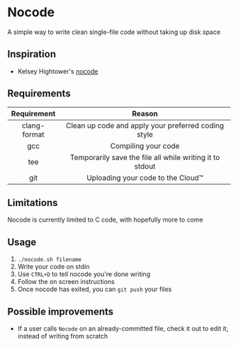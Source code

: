 # Nocode

A simple way to write clean single-file code without taking up disk space

## Inspiration

- Kelsey Hightower's [nocode](https://github.com/kelseyhightower/nocode)

## Requirements

| Requirement  |                          Reason                          |
|:------------:|:--------------------------------------------------------:|
| clang-format |   Clean up code and apply your preferred coding style    |
|     gcc      |                   Compiling your code                    |
|     tee      | Temporarily save the file all while writing it to stdout |
|     git      |            Uploading your code to the Cloud™️             |

## Limitations

Nocode is currently limited to C code, with hopefully more to come

## Usage

1) `./nocode.sh filename`
2) Write your code on stdin
3) Use `CTRL+D` to tell nocode you're done writing 
4) Follow the on screen instructions
5) Once nocode has exited, you can `git push` your files

## Possible improvements

- If a user calls `Nocode` on an already-committed file, check it out
  to edit it, instead of writing from scratch

